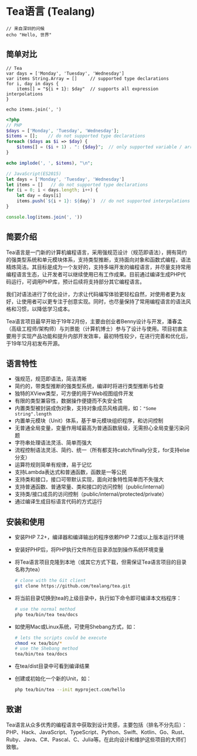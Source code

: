 # Tea语言 (Tealang)

```Tea
// 来自深圳的问候
echo "Hello, 世界"
```

## 简单对比

```Tea
// Tea
var days = ['Monday', 'Tuesday', 'Wednesday']
var items String.Array = []   	// supported type declarations
for i, day in days {
	items[] = "${i + 1}: $day"  // supports all expression interpolations
}

echo items.join(', ')
```

```PHP
<?php
// PHP
$days = ['Monday', 'Tuesday', 'Wednesday'];
$items = [];  	// do not supported type declarations
foreach ($days as $i => $day) {
	$items[] = ($i + 1) . ": {$day}";  // only supported variable / array-value / object-property interpolations
}

echo implode(', ', $items), "\n";
```

```javascript
// JavaScript(ES2015)
let days = ['Monday', 'Tuesday', 'Wednesday']
let items = []   // do not supported type declarations
for (i = 0; i < days.length; i++) {
	let day = days[i]
	items.push(`${i + 1}: ${day}`)  // do not supported interpolations on version < ES2015
}

console.log(items.join(', '))
```

## 简要介绍

Tea语言是一门新的计算机编程语言，采用强规范设计（规范即语法），拥有简约的强类型系统和单元模块体系，支持类型推断，支持面向对象和函数式编程，语法精炼简洁。其目标是成为一个友好的，支持多端开发的编程语言，并尽量支持常用编程语言生态，让开发者可以继续使用已有工作成果。目前通过编译生成PHP代码运行，可调用PHP库，预计后续将支持部分其它编程语言。

我们对语法进行了优化设计，力求让代码编写体验更轻松自然，对使用者更为友好，让使用者可以更专注于创意实现。同时，也尽量保持了常用编程语言的语法风格和习惯，以降低学习成本。

Tea语言项目最早开始于19年2月份，主要由创业者Benny设计与开发，潘春孟（高级工程师/架构师）与刘景能（计算机博士）参与了设计与使用。项目初衷主要用于实现产品功能和提升内部开发效率，最初特性较少，在进行完善和优化后，于19年12月初发布开源。

## 语言特性

- 强规范，规范即语法，简洁清晰
- 简约的，带类型推断的强类型系统，编译时将进行类型推断与检查
- 独特的XView类型，可方便的用于Web视图组件开发
- 有限的类型兼容性，数据操作便捷而不失安全性
- 内置类型被封装成伪对象，支持对象成员风格调用，如：```"Some string".length```
- 内置单元模块（Unit）体系，基于单元模块组织程序，和访问控制
- 无普通全局变量，变量作用域最高为普通函数层级，无需担心全局变量污染问题
- 字符串处理语法灵活、简单而强大
- 流程控制语法灵活、简约、统一（所有都支持catch/finally分支，for支持else分支）
- 运算符规则简单有规律，易于记忆
- 支持Lambda表达式和普通函数，函数是一等公民
- 支持类和接口，接口可带默认实现，面向对象特性简单而不失强大
- 支持普通函数、普通常量、类和接口的访问控制（public/internal）
- 支持类/接口成员的访问控制（public/internal/protected/private）
- 通过编译生成目标语言代码的方式运行

## 安装和使用

- 安装PHP 7.2+，编译器和编译输出的程序依赖PHP 7.2或以上版本运行环境

- 安装好PHP后，将PHP执行文件所在目录添加到操作系统环境变量

- 将Tea语言项目克隆到本地（或其它方式下载，但需保证Tea语言项目的目录名称为tea）
	```sh
	# clone with the Git client
	git clone https://github.com/tealang/tea.git
	```
	
- 将当前目录切换到tea的上级目录中，执行如下命令即可编译本文档程序：
	```sh
	# use the normal method
	php tea/bin/tea tea/docs
	```
	
- 如使用Mac或Linux系统，可使用Shebang方式，如：
	```sh
	# lets the scripts could be execute
	chmod +x tea/bin/*
	# use the Shebang method
	tea/bin/tea tea/docs
	```
	
- 在tea/dist目录中可看到编译结果
	
- 创建或初始化一个新的Unit，如：
	
	```sh
	php tea/bin/tea --init myproject.com/hello
	```

## 致谢

Tea语言从众多优秀的编程语言中获取到设计灵感，主要包括（排名不分先后）：PHP、Hack、JavaScript、TypeScript、Python、Swift、Kotlin、Go、Rust、Ruby、Java、C#、Pascal、C、Julia等。在此向设计和维护这些项目的大师们致敬。

